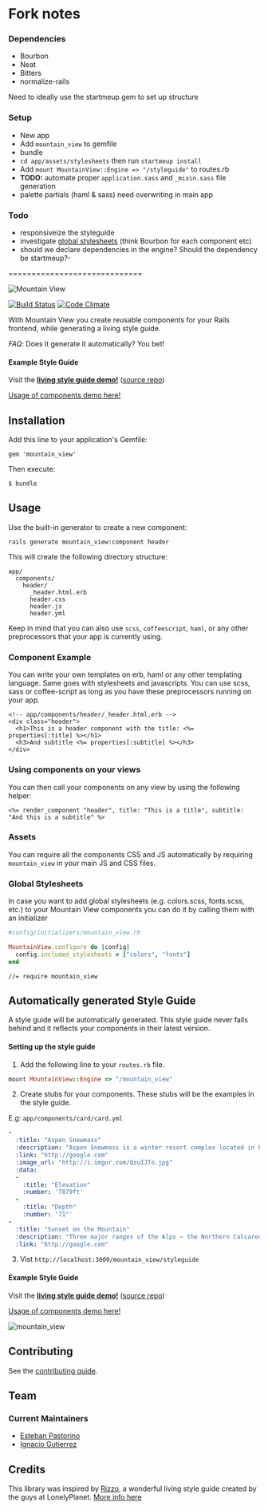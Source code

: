 # Fork notes

### Dependencies

- Bourbon
- Neat
- Bitters
- normalize-rails

Need to ideally use the startmeup gem to set up structure


### Setup

- New app
- Add `mountain_view` to gemfile
- bundle
- `cd app/assets/stylesheets` then run `startmeup install`
- Add `mount MountainView::Engine => "/styleguide"` to routes.rb
- **TODO:** automate proper `application.sass` and `_mixin.sass` file generation
- palette partials (haml & sass) need overwriting in main app

### Todo

- responsiveize the styleguide
- investigate [global stylesheets](https://github.com/gazaston/mountain_view#global-stylesheets) (think Bourbon for each component etc)
- should we declare dependencies in the engine? Should the dependency be startmeup?- 

=============================

![Mountain View](https://cloud.githubusercontent.com/assets/623766/7324123/e4f4a9fe-ea89-11e4-97cd-006314593252.png)


[![Build Status](https://travis-ci.org/jgnatch/mountain_view.svg?branch=master)](https://travis-ci.org/jgnatch/mountain_view)
[![Code Climate](https://codeclimate.com/github/jgnatch/mountain_view/badges/gpa.svg)](https://codeclimate.com/github/jgnatch/mountain_view)

With Mountain View you create reusable components for your Rails frontend, while generating a living style guide.

_FAQ_: Does it generate it automatically? You bet!

#### Example Style Guide

Visit the **<a href="https://mountain-view.herokuapp.com/mountain_view/styleguide" target="_blank">living style guide demo!</a>**
(<a href="https://github.com/jgnatch/mountain_view_demo" target="_blank">source repo</a>)

<a href="https://mountain-view.herokuapp.com" target="_blank">Usage of components demo here!</a>


## Installation

Add this line to your application's Gemfile:

    gem 'mountain_view'

Then execute:

    $ bundle

## Usage

Use the built-in generator to create a new component:

```
rails generate mountain_view:component header
```

This will create the following directory structure:

```
app/
  components/
    header/
      _header.html.erb
      header.css
      header.js
      header.yml
```

Keep in mind that you can also use `scss`, `coffeescript`, `haml`, or any other
preprocessors that your app is currently using.


### Component Example
You can write your own templates on erb, haml or any other templating language.
Same goes with stylesheets and javascripts. You can use scss, sass or
coffee-script as long as you have these preprocessors running on your app.

```erb
<!-- app/components/header/_header.html.erb -->
<div class="header">
  <h1>This is a header component with the title: <%= properties[:title] %></h1>
  <h3>And subtitle <%= properties[:subtitle] %></h3>
</div>
```

### Using components on your views
You can then call your components on any view by using the following
helper:

```erb
<%= render_component "header", title: "This is a title", subtitle: "And this is a subtitle" %>
```

### Assets
You can require all the components CSS and JS automatically by requiring `mountain_view` in your main JS and CSS files.

### Global Stylesheets
In case you want to add global stylesheets (e.g. colors.scss, fonts.scss, etc.) to your Mountain View components you can do it by calling them with an initializer

```ruby
#config/initializers/mountain_view.rb

MountainView.configure do |config|
  config.included_stylesheets = ["colors", "fonts"]
end

```

```
//= require mountain_view
```

## Automatically generated Style Guide
A style guide will be automatically generated. This style guide never falls behind and it reflects your components in their latest version.

#### Setting up the style guide
1) Add the following line to your `routes.rb` file.
```ruby
mount MountainView::Engine => "/mountain_view"
```
2) Create stubs for your components. These stubs will be the examples in the style guide.

E.g: `app/components/card/card.yml`
```yml
-
  :title: "Aspen Snowmass"
  :description: "Aspen Snowmass is a winter resort complex located in Pitkin County in western Colorado in the United States. Owned and operated by the Aspen Skiing Company it comprises four skiing/snowboarding areas on four adjacent mountains in the vicinity of the towns of Aspen and Snowmass Village."
  :link: "http://google.com"
  :image_url: "http://i.imgur.com/QzuIJTo.jpg"
  :data:
  -
    :title: "Elevation"
    :number: '7879ft'
  -
    :title: "Depth"
    :number: '71"'
-
  :title: "Sunset on the Mountain"
  :description: "Three major ranges of the Alps – the Northern Calcareous Alps, Central Alps, and Southern Calcareous Alps – run west to east through Austria. The Central Alps, which consist largely of a granite base, are the largest and highest ranges in Austria."
  :link: "http://google.com"

```
3) Vist `http://localhost:3000/mountain_view/styleguide`

#### Example Style Guide

Visit the **<a href="https://mountain-view.herokuapp.com/mountain_view/styleguide" target="_blank">living style guide demo!</a>**
(<a href="https://github.com/jgnatch/mountain_view_demo" target="_blank">source repo</a>)

<a href="https://mountain-view.herokuapp.com" target="_blank">Usage of components demo here!</a>

![mountain_view](https://cloud.githubusercontent.com/assets/623766/7099771/5b06d8da-dfd4-11e4-8558-1b7f026f28ad.gif)

## Contributing

See the [contributing guide](./CONTRIBUTING.md).

## Team

### Current Maintainers

* [Esteban Pastorino](https://github.com/kitop)
* [Ignacio Gutierrez](https://github.com/jgnatch)

## Credits
This library was inspired by [Rizzo](http://rizzo.lonelyplanet.com/styleguide/ui-components/cards), a wonderful living style guide created by the guys at LonelyPlanet. [More info here](http://engineering.lonelyplanet.com/2014/05/18/a-maintainable-styleguide.html)
